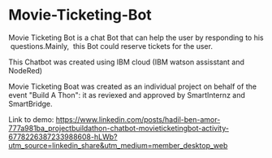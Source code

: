 # Movie-Ticketing-Bot

Movie Ticketing Bot is a chat Bot that can help the user by responding to his questions.Mainly,  this Bot could reserve tickets for the user.

This Chatbot was created using IBM cloud (IBM watson assisstant and NodeRed)

Movie Ticketing Boat was created as an individual project on behalf of the event "Build A Thon": it as reviexed and approved by SmartInternz and SmartBridge.

Link to demo: https://www.linkedin.com/posts/hadil-ben-amor-777a981ba_projectbuildathon-chatbot-movieticketingbot-activity-6778226387233988608-hLWb?utm_source=linkedin_share&utm_medium=member_desktop_web 
